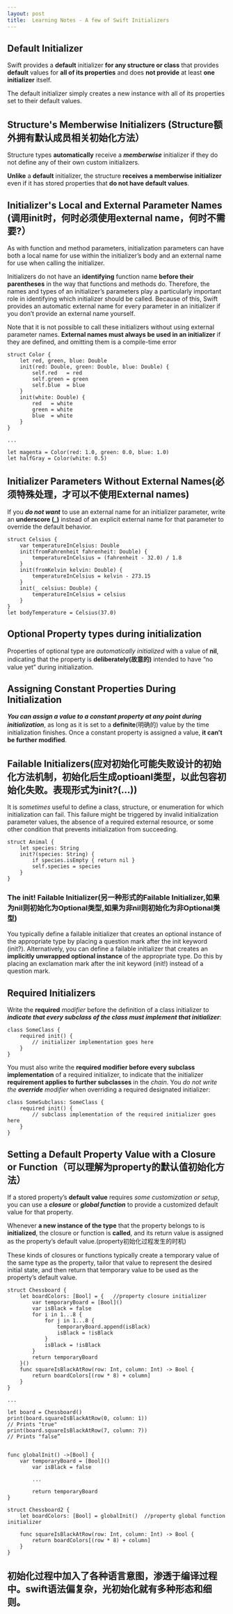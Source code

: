 ```yaml
---
layout: post
title:  Learning Notes - A few of Swift Initializers
---
```


## Default Initializer
Swift provides a **default** initializer **for any structure or class** that provides **default** values for **all of its properties** and does **not provide** at least **one initializer** itself. 

The default initializer simply creates a new instance with all of its properties set to their default values.

## Structure's **Memberwise** Initializers (Structure额外拥有默认成员相关初始化方法）
Structure types **automatically** receive a ***memberwise*** initializer if they do not define any of their own custom initializers. 

**Unlike** a **default** initializer, the structure **receives a memberwise initializer** even if it has stored properties that **do not have default values**.

## Initializer's Local and External Parameter Names (调用init时，何时必须使用external name，何时不需要?）
As with function and method parameters, initialization parameters can have both a local name for use within the initializer’s body and an external name for use when calling the initializer.

Initializers do not have an **identifying** function name **before their parentheses** in the way that functions and methods do. Therefore, the names and types of an initializer’s parameters play a particularly important role in identifying which initializer should be called. Because of this, Swift provides an automatic external name for every parameter in an initializer if you don’t provide an external name yourself.

Note that it is not possible to call these initializers without using external parameter names. **External names must always be used in an initializer** if they are defined, and omitting them is a compile-time error


```
struct Color {
    let red, green, blue: Double
    init(red: Double, green: Double, blue: Double) {
        self.red   = red
        self.green = green
        self.blue  = blue
    }
    init(white: Double) {
        red   = white
        green = white
        blue  = white
    }
}

...

let magenta = Color(red: 1.0, green: 0.0, blue: 1.0)
let halfGray = Color(white: 0.5)
```

## Initializer Parameters Without External Names(必须特殊处理，才可以不使用External names)
If you ***do not want*** to use an external name for an initializer parameter, write an **underscore (_)** instead of an explicit external name for that parameter to override the default behavior.

```
struct Celsius {
    var temperatureInCelsius: Double
    init(fromFahrenheit fahrenheit: Double) {
        temperatureInCelsius = (fahrenheit - 32.0) / 1.8
    }
    init(fromKelvin kelvin: Double) {
        temperatureInCelsius = kelvin - 273.15
    }
    init(_ celsius: Double) {
        temperatureInCelsius = celsius
    }
}
let bodyTemperature = Celsius(37.0)
```
## Optional Property types during initialization 
Properties of optional type are *automatically initialized* with a value of **nil**, indicating that the property is **deliberately(故意的)** intended to have “no value yet” during initialization. 

## Assigning Constant Properties During Initialization
***You can assign a value to a constant property at any point during initialization***, as long as it is set to a **definite**(明确的) value by the time initialization finishes. Once a constant property is assigned a value, **it can’t be further modified**.

## Failable Initializers(应对初始化可能失败设计的初始化方法机制，初始化后生成optioanl类型，以此包容初始化失败。表现形式为init?(...))
It is *sometimes* useful to define a class, structure, or enumeration for which initialization can fail. This failure might be triggered by invalid initialization parameter values, the absence of a required external resource, or some other condition that prevents initialization from succeeding.

```
struct Animal {
    let species: String
    init?(species: String) {
        if species.isEmpty { return nil }
        self.species = species
    }
}

```

### The init! Failable Initializer(另一种形式的Failable Initializer,如果为nil则初始化为Optional类型,如果为非nil则初始化为非Optional类型)
You typically define a failable initializer that creates an optional instance of the appropriate type by placing a question mark after the init keyword (init?). Alternatively, you can define a failable initializer that creates an **implicitly unwrapped optional instance** of the appropriate type. Do this by placing an exclamation mark after the init keyword (init!) instead of a question mark.

## Required Initializers
Write the **required** *modifier* before the definition of a class initializer to ***indicate that every subclass of the class must implement that initializer***:

```
class SomeClass {
    required init() {
        // initializer implementation goes here
    }
}
```

You must also write the **required modifier before every subclass implementation** of a required initializer, to indicate that the initializer **requirement applies to further subclasses** in the *chain*. You *do not write the **override** modifier* when overriding a required designated initializer:

```
class SomeSubclass: SomeClass {
    required init() {
        // subclass implementation of the required initializer goes here
    }
}
```

## Setting a Default Property Value with a Closure or Function（可以理解为property的默认值初始化方法）
If a stored property’s **default value** requires *some customization or setup*, you can use a ***closure*** or ***global function*** to provide a customized default value for that property. 

Whenever **a new instance of the type** that the property belongs to is **initialized**, the closure or function is **called**, and its return value is assigned as the property’s default value.(property初始化过程发生的时机)

These kinds of closures or functions typically create a temporary value of the same type as the property, tailor that value to represent the desired initial state, and then return that temporary value to be used as the property’s default value.


```
struct Chessboard {
    let boardColors: [Bool] = {   //property closure initializer
        var temporaryBoard = [Bool]()
        var isBlack = false
        for i in 1...8 {
            for j in 1...8 {
                temporaryBoard.append(isBlack)
                isBlack = !isBlack
            }
            isBlack = !isBlack
        }
        return temporaryBoard
    }()
    func squareIsBlackAtRow(row: Int, column: Int) -> Bool {
        return boardColors[(row * 8) + column]
    }
}

...

let board = Chessboard()  
print(board.squareIsBlackAtRow(0, column: 1))
// Prints "true"
print(board.squareIsBlackAtRow(7, column: 7))
// Prints "false”


func globalInit() ->[Bool] {
	var temporaryBoard = [Bool]()
        var isBlack = false
        
        ...
        
        return temporaryBoard
}

struct Chessboard2 {
    let boardColors: [Bool] = globalInit()  //property global function initializer
    
    func squareIsBlackAtRow(row: Int, column: Int) -> Bool {
        return boardColors[(row * 8) + column]
    }
}

```

## 初始化过程中加入了各种语言意图，渗透于编译过程中。swift语法偏复杂，光初始化就有多种形态和细则。

